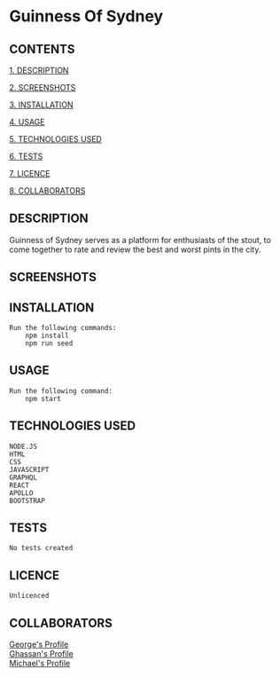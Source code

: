 # Guinness Of Sydney

## CONTENTS

[1. DESCRIPTION](#DESCRIPTION)

[2. SCREENSHOTS](#SCREENSHOTS)

[3. INSTALLATION](#INSTALLATION)

[4. USAGE](#USAGE)

[5. TECHNOLOGIES USED](#TECHNOLOGIESUSED)

[6. TESTS](#TESTS)

[7. LICENCE](#LICENCE)

[8. COLLABORATORS](#COLLABORATORS)

<a id="DESCRIPTION"></a>

## DESCRIPTION

Guinness of Sydney serves as a platform for enthusiasts of the stout, to come together to rate and review the best and worst pints in the city.

<a id="SCREENSHOTS"></a>

## SCREENSHOTS

<a id="INSTALLATION"></a>

## INSTALLATION

    Run the following commands:
        npm install
        npm run seed

<a id="USAGE"></a>

## USAGE

    Run the following command:
        npm start

<a id="TECHNOLOGIESUSED"></a>

## TECHNOLOGIES USED

    NODE.JS
    HTML
    CSS
    JAVASCRIPT
    GRAPHQL
    REACT
    APOLLO
    BOOTSTRAP

<a id="CONTRIBUTE"></a>

<a id="TESTS"></a>

## TESTS

    No tests created

<a id="LICENCE"></a>

## LICENCE

    Unlicenced

<a id="COLLABORATORS"></a>

## COLLABORATORS

[George's Profile](https://github.com/G-murphy03) <br>
[Ghassan's Profile](https://github.com/ghassanalassadi) <br>
[Michael's Profile](https://github.com/michaelclancy90) <br>
